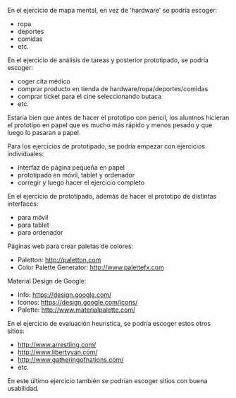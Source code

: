 En el ejercicio de mapa mental, en vez de 'hardware' se podría escoger:
- ropa
- deportes
- comidas
- etc.

En el ejercicio de análisis de tareas y posterior prototipado, se podría escoger:
- coger cita médico
- comprar producto en tienda de hardware/ropa/deportes/comidas
- comprar ticket para el cine seleccionando butaca
- etc.

Estaría bien que antes de hacer el prototipo con pencil, los alumnos hicieran
el prototipo en papel que es mucho más rápido y menos pesado
y que luego lo pasaran a papel.

Para los ejercicios de prototipado, se podría empezar con ejercicios individuales:
- interfaz de página pequeña en papel
- prototipado en móvil, tablet y ordenador
- corregir y luego hacer el ejercicio completo

En el ejercicio de prototipado, además de hacer el prototipo de distintas interfaces:
- para móvil
- para tablet
- para ordenador

Páginas web para crear paletas de colores:
- Paletton: <http://paletton.com>
- Color Palette Generator: <http://www.palettefx.com>

Material Design de Google:
- Info: https://design.google.com/
- Iconos: https://design.google.com/icons/
- Palette: http://www.materialpalette.com/

En el ejercicio de evaluación heuristica, se podría escoger estos otros sitios:
- http://www.arrestling.com/
- http://www.libertyvan.com/
- http://www.gatheringofnations.com/
- etc.

En este último ejercicio también se podrían escoger sitios con buena usabilidad.
